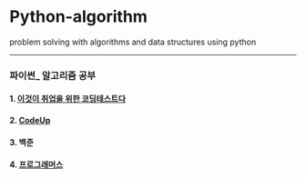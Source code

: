 # Python-algorithm
problem solving with algorithms and data structures using python
***
### 파이썬_ 알고리즘 공부 
#### 1. [이것이 취업을 위한 코딩테스트다](https://github.com/Kyuwon53/Python-algorithm/tree/main/%EC%9D%B4%EA%B2%83%EC%9D%B4%20%EC%BD%94%EB%94%A9%20%ED%85%8C%EC%8A%A4%ED%8A%B8%EB%8B%A4) 
#### 2. [CodeUp](https://github.com/Kyuwon53/Python-algorithm/tree/main/CodeUp)
#### 3. 백준 
#### 4. [프로그래머스](https://github.com/Kyuwon53/Python-algorithm/tree/main/programmers) 
